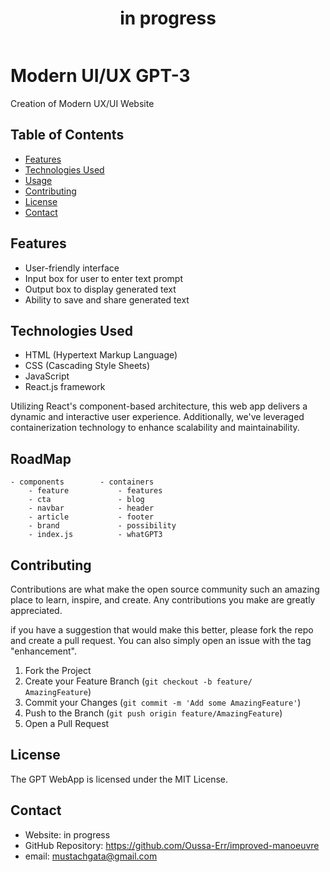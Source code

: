 <center>

# in progress

</center>

<embed src='gpt-3-website-photo.png' alt='screenshot'/> 

# Modern UI/UX GPT-3

Creation of Modern UX/UI Website

## Table of Contents

- [Features](#features)
- [Technologies Used](#technologies-used)
- [Usage](#usage)
- [Contributing](#contributing)
- [License](#license)
- [Contact](#contact)

## Features

- User-friendly interface
- Input box for user to enter text prompt
- Output box to display generated text
- Ability to save and share generated text

## Technologies Used

- HTML (Hypertext Markup Language)
- CSS (Cascading Style Sheets)
- JavaScript
- React.js framework

Utilizing React's component-based architecture, this web app delivers a dynamic and interactive user experience. Additionally, we've leveraged containerization technology to enhance scalability and maintainability.


## RoadMap

    - components        - containers    
        - feature           - features
        - cta               - blog 
        - navbar            - header
        - article           - footer
        - brand             - possibility
        - index.js          - whatGPT3
    

## Contributing

Contributions are what make the open source community such an amazing place to learn, inspire, and create. Any contributions you make are greatly appreciated.


if you have a suggestion that would make this better, please fork the repo and create a pull request. You can also simply open an issue with the tag "enhancement".

1. Fork the Project
2. Create your Feature Branch (`git checkout -b feature/        AmazingFeature`)
3. Commit your Changes (`git commit -m 'Add some AmazingFeature'`)
4. Push to the Branch (`git push origin feature/AmazingFeature`)
5. Open a Pull Request


## License

The GPT WebApp is licensed under the MIT License.

## Contact

- Website: in progress
- GitHub Repository: https://github.com/Oussa-Err/improved-manoeuvre
- email:    mustachgata@gmail.com